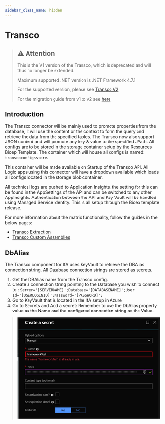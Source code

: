 ```yaml
---
sidebar_class_name: hidden
---
```


# Transco

> ## ⚠️ Attention
> This is the V1 version of the Transco, which is deprecated and will thus no longer be extended.
> 
> Maximum supported .NET version is .NET Framework 4.7.1
> 
> For the supported version, please see [Transco V2](../transcoV2.md)
>
> For the migration guide from v1 to v2 see [here](../transcoV2.md#Migrating-Transco-v1-to-v2)

## Introduction

The Transco connector will be mainly used to promote properties from the database, it will use the content or the context to form the query and retrieve the data from the specified tables. The Transco now also support JSON content and will promote any key & value to the specified JPath. All configs are to be stored in the storage container setup by the Resources Bicep Template. The container which will house all configs is named: `transcoconfigsstore`.

This container will be made available on Startup of the Transco API. All Logic apps using this connector will have a dropdown available which loads all configs located in the storage blob container.

All technical logs are pushed to Application Insights, the setting for this can be found in the AppSettings of the API and can be switched to any other AppInsights. Authentication between the API and Key Vault will be handled using Managed Service Identity. This is all setup through the Bicep template release.

For more information about the matrix functionality, follow the guides in the below pages:

* [Transco Extraction](transco-extraction.md)
* [Transco Custom Assemblies](transco-assemblies.md)

## DbAlias

The Transco component for IfA uses KeyVault to retrieve the DBAlias connection string. All Database connection strings are stored as secrets.

1. Get the DBAlias name from the Transco config.
2. Create a connection string pointing to the Database you wish to connect to : `Server='[SERVERNAME]';Database='[DATABASENAME]';User Id='[USERLOGINID]';Password='[PASSWORD]';`
3. Go to KeyVault that is located in the IfA setup in Azure
4. Go to Secrets and Add a secret: Remember to use the DbAlias property value as the Name and the configured connection string as the Value.

> ![dbalias](/images/transco-dbalias.png)
